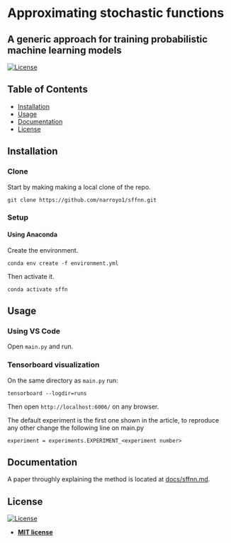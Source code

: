 
# Approximating stochastic functions
## A generic approach for training probabilistic machine learning models

[![License](http://img.shields.io/:license-mit-blue.svg?style=flat-square)](http://badges.mit-license.org)

## Table of Contents
- [Installation](#installation)
- [Usage](#usage)
- [Documentation](#documentation)
- [License](#license)

## Installation
### Clone
Start by making making a local clone of the repo.
```shell
git clone https://github.com/narroyo1/sffnn.git
```
### Setup
#### Using Anaconda
Create the environment.
```shell
conda env create -f environment.yml
```

Then activate it.
```shell
conda activate sffn
```

## Usage
### Using VS Code
Open `main.py` and run.

### Tensorboard visualization
On the same directory as `main.py` run:
```shell
tensorboard --logdir=runs
```

Then open `http://localhost:6006/` on any browser.

The default experiment is the first one shown in the article, to reproduce any other change the following line on main.py
```
experiment = experiments.EXPERIMENT_<experiment number>
```

## Documentation

A paper throughly explaining the method is located at [docs/sffnn.md](docs/sffn.md).

## License

[![License](http://img.shields.io/:license-mit-blue.svg?style=flat-square)](http://badges.mit-license.org)

- **[MIT license](http://opensource.org/licenses/mit-license.php)**
